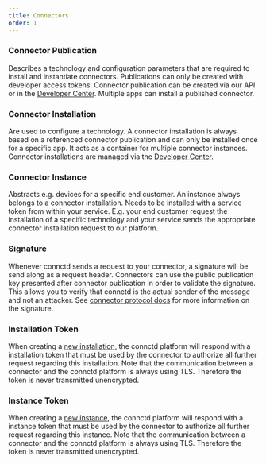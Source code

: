 ```yaml
---
title: Connectors
order: 1
---
```


### Connector Publication

Describes a technology and configuration parameters that are required to install and instantiate connectors. Publications can only be created with developer access tokens. Connector publication can be created via our API or in the [Developer Center](https://devcenter.connctd.io/). Multiple apps can install a published connector.

### Connector Installation

Are used to configure a technology. A connector installation is always based on a referenced connector publication and can only be installed once for a specific app. It acts as a container for multiple connector instances. Connector installations are managed via the [Developer Center](https://devcenter.connctd.io/).

<!-- TODO: Proof read the rest of the glossary below -->
### Connector Instance

Abstracts e.g. devices for a specific end customer. An instance always belongs to a connector installation. Needs to be installed with a service token from within your service. E.g. your end customer request the installation of a specific technology and your service sends the appropriate connector installation request to our platform.

### Signature

Whenever connctd sends a request to your connector, a signature will be send along as a request header. Connectors can use the public publication key presented after connector publication in order to validate the signature. This allows you to verify that connctd is the actual sender of the message and not an attacker. See [connector protocol docs](/connector/connector_protocol/#new-installation) for more information on the signature.

### Installation Token

When creating a [new installation](/connector/connector_protocol/#installation-callback), the connctd platform will respond with a installation token that must be used by the connector to authorize all further request regarding this installation. Note that the communication between a connector and the connctd platform is always using TLS. Therefore the token is never transmitted unencrypted.

### Instance Token

When creating a [new instance](/connector/connector_protocol/#instance-callback), the connctd platform will respond with a instance token that must be used by the connector to authorize all further request regarding this instance. Note that the communication between a connector and the connctd platform is always using TLS. Therefore the token is never transmitted unencrypted.
